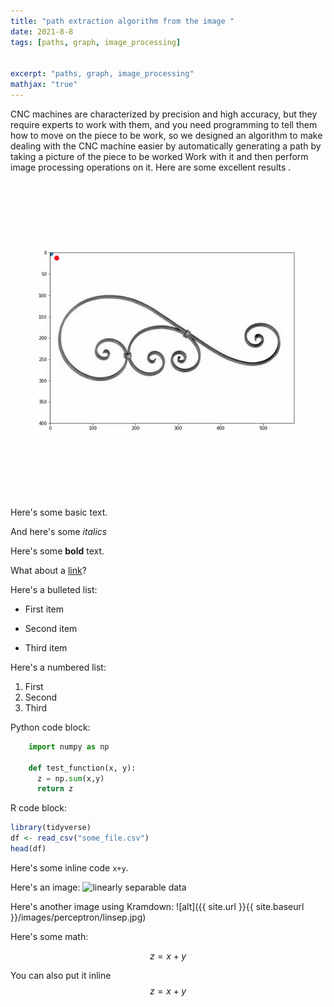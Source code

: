```yaml
---
title: "path extraction algorithm from the image "
date: 2021-8-8
tags: [paths, graph, image_processing]

  
excerpt: "paths, graph, image_processing"
mathjax: "true"
---
```




CNC machines are characterized by precision and high accuracy, but they require experts to work with them, and you need programming to tell them how to move on the piece to be work, so we designed an algorithm to make dealing with the CNC machine easier by automatically generating a path by taking a picture of the piece to be worked Work with it and then perform image processing operations on it. 
Here are some excellent results .

![image](/vid_path1.gif)




Here's some basic text.

And here's some *italics*

Here's some **bold** text.

What about a [link](https://github.com/dataoptimal)?

Here's a bulleted list:
* First item
+ Second item
- Third item

Here's a numbered list:
1. First
2. Second
3. Third

Python code block:
```python
    import numpy as np

    def test_function(x, y):
      z = np.sum(x,y)
      return z
```

R code block:
```r
library(tidyverse)
df <- read_csv("some_file.csv")
head(df)
```

Here's some inline code `x+y`.

Here's an image:
<img src="{{ site.url }}{{ site.baseurl }}/images/perceptron/linsep.jpg" alt="linearly separable data">

Here's another image using Kramdown:
![alt]({{ site.url }}{{ site.baseurl }}/images/perceptron/linsep.jpg)

Here's some math:

$$z=x+y$$

You can also put it inline $$z=x+y$$



